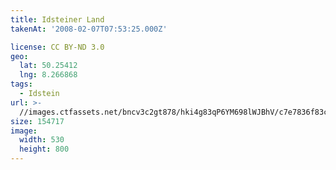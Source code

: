 ```yaml
---
title: Idsteiner Land
takenAt: '2008-02-07T07:53:25.000Z'

license: CC BY-ND 3.0
geo:
  lat: 50.25412
  lng: 8.266868
tags:
  - Idstein
url: >-
  //images.ctfassets.net/bncv3c2gt878/hki4g83qP6YM698lWJBhV/c7e7836f83c5dc46bb1c8be8e811a094/idsteiner-land_4540723452_o
size: 154717
image:
  width: 530
  height: 800
---
```

